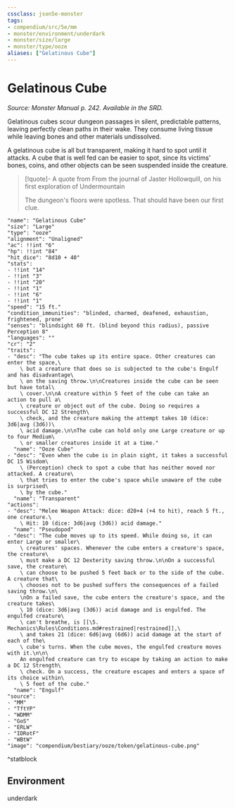 ```yaml
---
cssclass: json5e-monster
tags:
- compendium/src/5e/mm
- monster/environment/underdark
- monster/size/large
- monster/type/ooze
aliases: ["Gelatinous Cube"]
---
```

# Gelatinous Cube
*Source: Monster Manual p. 242. Available in the SRD.*  

Gelatinous cubes scour dungeon passages in silent, predictable patterns, leaving perfectly clean paths in their wake. They consume living tissue while leaving bones and other materials undissolved.

A gelatinous cube is all but transparent, making it hard to spot until it attacks. A cube that is well fed can be easier to spot, since its victims' bones, coins, and other objects can be seen suspended inside the creature.

> [!quote]- A quote from From the journal of Jaster Hollowquill, on his first exploration of Undermountain  
> 
> The dungeon's floors were spotless. That should have been our first clue.


```statblock
"name": "Gelatinous Cube"
"size": "Large"
"type": "ooze"
"alignment": "Unaligned"
"ac": !!int "6"
"hp": !!int "84"
"hit_dice": "8d10 + 40"
"stats":
- !!int "14"
- !!int "3"
- !!int "20"
- !!int "1"
- !!int "6"
- !!int "1"
"speed": "15 ft."
"condition_immunities": "blinded, charmed, deafened, exhaustion, frightened, prone"
"senses": "blindsight 60 ft. (blind beyond this radius), passive Perception 8"
"languages": ""
"cr": "2"
"traits":
- "desc": "The cube takes up its entire space. Other creatures can enter the space,\
    \ but a creature that does so is subjected to the cube's Engulf and has disadvantage\
    \ on the saving throw.\n\nCreatures inside the cube can be seen but have total\
    \ cover.\n\nA creature within 5 feet of the cube can take an action to pull a\
    \ creature or object out of the cube. Doing so requires a successful DC 12 Strength\
    \ check, and the creature making the attempt takes 10 (dice: 3d6|avg (3d6))\
    \ acid damage.\n\nThe cube can hold only one Large creature or up to four Medium\
    \ or smaller creatures inside it at a time."
  "name": "Ooze Cube"
- "desc": "Even when the cube is in plain sight, it takes a successful DC 15 Wisdom\
    \ (Perception) check to spot a cube that has neither moved nor attacked. A creature\
    \ that tries to enter the cube's space while unaware of the cube is surprised\
    \ by the cube."
  "name": "Transparent"
"actions":
- "desc": "Melee Weapon Attack: dice: d20+4 (+4 to hit), reach 5 ft., one creature.\
    \ Hit: 10 (dice: 3d6|avg (3d6)) acid damage."
  "name": "Pseudopod"
- "desc": "The cube moves up to its speed. While doing so, it can enter Large or smaller\
    \ creatures' spaces. Whenever the cube enters a creature's space, the creature\
    \ must make a DC 12 Dexterity saving throw.\n\nOn a successful save, the creature\
    \ can choose to be pushed 5 feet back or to the side of the cube. A creature that\
    \ chooses not to be pushed suffers the consequences of a failed saving throw.\n\
    \nOn a failed save, the cube enters the creature's space, and the creature takes\
    \ 10 (dice: 3d6|avg (3d6)) acid damage and is engulfed. The engulfed creature\
    \ can't breathe, is [[\5. Mechanics\Rules\Conditions.md#restrained|restrained]],\
    \ and takes 21 (dice: 6d6|avg (6d6)) acid damage at the start of each of the\
    \ cube's turns. When the cube moves, the engulfed creature moves with it.\n\n\
    An engulfed creature can try to escape by taking an action to make a DC 12 Strength\
    \ check. On a success, the creature escapes and enters a space of its choice within\
    \ 5 feet of the cube."
  "name": "Engulf"
"source":
- "MM"
- "TftYP"
- "WDMM"
- "GoS"
- "ERLW"
- "IDRotF"
- "WBtW"
"image": "compendium/bestiary/ooze/token/gelatinous-cube.png"
```
^statblock

## Environment

underdark